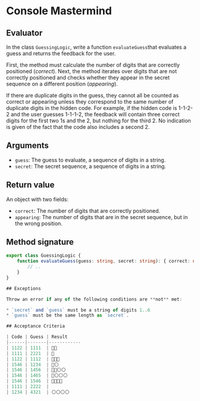 # Console Mastermind

## Evaluator

In the class `GuessingLogic`, write a function `evaluateGuess`that evaluates a guess and returns the feedback for the user.

First, the method must calculate the number of digits that are correctly positioned (_correct_). Next, the method iterates over digits that are not correctly positioned and checks whether they appear in the secret sequence on a different position (_appearing_).

If there are duplicate digits in the guess, they cannot all be counted as correct or appearing unless they correspond to the same number of duplicate digits in the hidden code. For example, if the hidden code is 1-1-2-2 and the user guesses 1-1-1-2, the feedback will contain three correct digits for the first two 1s and the 2, but nothing for the third 2. No indication is given of the fact that the code also includes a second 2.

## Arguments

* `guess`: The guess to evaluate, a sequence of digits in a string.
* `secret`: The secret sequence, a sequence of digits in a string.

## Return value

An object with two fields:

* `correct`: The number of digits that are correctly positioned.
* `appearing`: The number of digits that are in the secret sequence, but in the wrong position.

## Method signature

```ts
export class GuessingLogic {
    function evaluateGuess(guess: string, secret: string): { correct: number, appearing: number } {
        // ..
    }
}

## Exceptions

Throw an error if any of the following conditions are **not** met:

* `secret` and `guess` must be a string of digits 1..6
* `guess` must be the same length as `secret`.

## Acceptance Criteria

| Code | Guess | Result
|------|-------|------------
| 1122 | 1111  | 🔴🔴
| 1111 | 2221  | 🔴
| 1122 | 1112  | 🔴🔴🔴
| 1546 | 1234  | 🔴⚪      
| 1546 | 1456  | 🔴🔴⚪⚪ 
| 1546 | 1465  | 🔴⚪⚪⚪ 
| 1546 | 1546  | 🔴🔴🔴🔴 
| 1111 | 2222  |
| 1234 | 4321  | ⚪⚪⚪⚪
